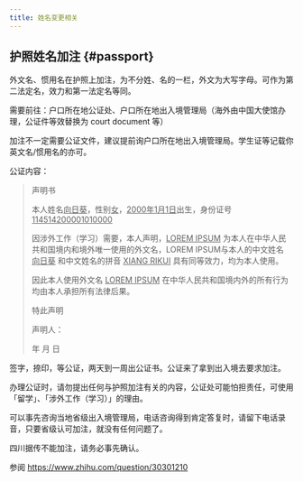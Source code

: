 ```yaml
---
title: 姓名变更相关
---
```


## 护照姓名加注 {#passport}

外文名、惯用名在护照上加注，为不分姓、名的一栏，外文为大写字母。可作为第二法定名，效力和第一法定名等同。

需要前往：户口所在地公证处、户口所在地出入境管理局（海外由中国大使馆办理，公证件等效替换为 court document 等）

加注不一定需要公证文件，建议提前询户口所在地出入境管理局。学生证等记载你英文名/惯用名的亦可。

公证内容：

> 声明书
>
> 本人姓名<u>向日葵</u>，性别<u>女</u>，<u>2000年1月1日</u>出生，身份证号<u>114514200001010000</u>
>
> 因涉外工作（学习）需要，本人声明，<u>LOREM IPSUM</u> 为本人在中华人民共和国境内和境外唯一使用的外文名，LOREM IPSUM与本人的中文姓名 <u>向日葵</u> 和中文姓名的拼音 <u>XIANG RIKUI</u> 具有同等效力，均为本人使用。
>
> 因此本人使用外文名 <u>LOREM IPSUM</u> 在中华人民共和国境内外的所有行为均由本人承担所有法律后果。
>
> 特此声明
>
> 声明人：
>
> 年  月  日

签字，捺印，等公证，两天到一周出公证书。公证来了拿到出入境去要求加注。

办理公证时，请勿提出任何与护照加注有关的内容，公证处可能怕担责任，可使用「留学」、「涉外工作（学习）」的理由。

可以事先咨询当地省级出入境管理局，电话咨询得到肯定答复时，请留下电话录音，只要省级认可加注，就没有任何问题了。

四川据传不能加注，请务必事先确认。

参阅 <https://www.zhihu.com/question/30301210>
